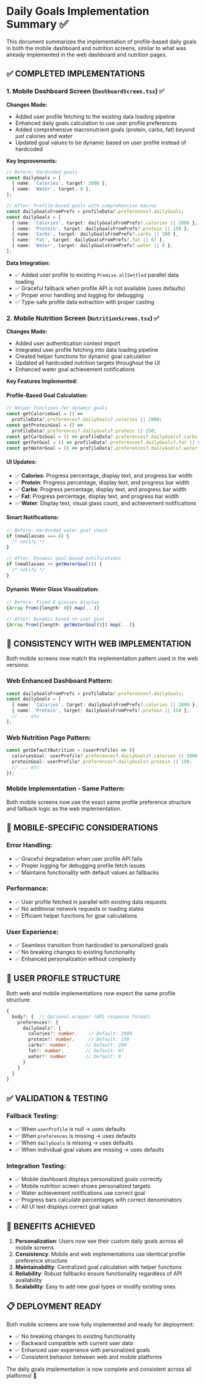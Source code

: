 # Daily Goals Implementation Summary ✅

This document summarizes the implementation of profile-based daily goals in both the mobile dashboard and nutrition screens, similar to what was already implemented in the web dashboard and nutrition pages.

## ✅ COMPLETED IMPLEMENTATIONS

### 1. Mobile Dashboard Screen (`DashboardScreen.tsx`) ✅

**Changes Made:**

- Added user profile fetching to the existing data loading pipeline
- Enhanced daily goals calculation to use user profile preferences
- Added comprehensive macronutrient goals (protein, carbs, fat) beyond just calories and water
- Updated goal values to be dynamic based on user profile instead of hardcoded

**Key Improvements:**

```typescript
// Before: Hardcoded goals
const dailyGoals = [
  { name: 'Calories', target: 2000 },
  { name: 'Water', target: 8 },
];

// After: Profile-based goals with comprehensive macros
const dailyGoalsFromPrefs = profileData?.preferences?.dailyGoals;
const dailyGoals = [
  { name: 'Calories', target: dailyGoalsFromPrefs?.calories || 2000 },
  { name: 'Protein', target: dailyGoalsFromPrefs?.protein || 150 },
  { name: 'Carbs', target: dailyGoalsFromPrefs?.carbs || 200 },
  { name: 'Fat', target: dailyGoalsFromPrefs?.fat || 67 },
  { name: 'Water', target: dailyGoalsFromPrefs?.water || 8 },
];
```

**Data Integration:**

- ✅ Added user profile to existing `Promise.allSettled` parallel data loading
- ✅ Graceful fallback when profile API is not available (uses defaults)
- ✅ Proper error handling and logging for debugging
- ✅ Type-safe profile data extraction with proper casting

### 2. Mobile Nutrition Screen (`NutritionScreen.tsx`) ✅

**Changes Made:**

- Added user authentication context import
- Integrated user profile fetching into data loading pipeline
- Created helper functions for dynamic goal calculation
- Updated all hardcoded nutrition targets throughout the UI
- Enhanced water goal achievement notifications

**Key Features Implemented:**

#### Profile-Based Goal Calculation:

```typescript
// Helper functions for dynamic goals
const getCalorieGoal = () =>
  profileData?.preferences?.dailyGoals?.calories || 2000;
const getProteinGoal = () =>
  profileData?.preferences?.dailyGoals?.protein || 150;
const getCarbsGoal = () => profileData?.preferences?.dailyGoals?.carbs || 200;
const getFatGoal = () => profileData?.preferences?.dailyGoals?.fat || 67;
const getWaterGoal = () => profileData?.preferences?.dailyGoals?.water || 8;
```

#### UI Updates:

- ✅ **Calories**: Progress percentage, display text, and progress bar width
- ✅ **Protein**: Progress percentage, display text, and progress bar width
- ✅ **Carbs**: Progress percentage, display text, and progress bar width
- ✅ **Fat**: Progress percentage, display text, and progress bar width
- ✅ **Water**: Display text, visual glass count, and achievement notifications

#### Smart Notifications:

```typescript
// Before: Hardcoded water goal check
if (newGlasses === 8) {
  /* notify */
}

// After: Dynamic goal-based notifications
if (newGlasses >= getWaterGoal()) {
  /* notify */
}
```

#### Dynamic Water Glass Visualization:

```typescript
// Before: Fixed 8 glasses display
{Array.from({length: 8}).map(...)}

// After: Dynamic based on user goal
{Array.from({length: getWaterGoal()}).map(...)}
```

## 🔄 CONSISTENCY WITH WEB IMPLEMENTATION

Both mobile screens now match the implementation pattern used in the web versions:

### Web Enhanced Dashboard Pattern:

```typescript
const dailyGoalsFromPrefs = profileData?.preferences?.dailyGoals;
const dailyGoals = [
  { name: 'Calories', target: dailyGoalsFromPrefs?.calories || 2000 },
  { name: 'Protein', target: dailyGoalsFromPrefs?.protein || 150 },
  // ... etc
];
```

### Web Nutrition Page Pattern:

```typescript
const getDefaultNutrition = (userProfile) => ({
  caloriesGoal: userProfile?.preferences?.dailyGoals?.calories || 2000,
  proteinGoal: userProfile?.preferences?.dailyGoals?.protein || 150,
  // ... etc
});
```

### Mobile Implementation - Same Pattern:

Both mobile screens now use the exact same profile preference structure and fallback logic as the web implementation.

## 📱 MOBILE-SPECIFIC CONSIDERATIONS

### Error Handling:

- ✅ Graceful degradation when user profile API fails
- ✅ Proper logging for debugging profile fetch issues
- ✅ Maintains functionality with default values as fallbacks

### Performance:

- ✅ User profile fetched in parallel with existing data requests
- ✅ No additional network requests or loading states
- ✅ Efficient helper functions for goal calculations

### User Experience:

- ✅ Seamless transition from hardcoded to personalized goals
- ✅ No breaking changes to existing functionality
- ✅ Enhanced personalization without complexity

## 🎯 USER PROFILE STRUCTURE

Both web and mobile implementations now expect the same profile structure:

```typescript
{
  body?: {  // Optional wrapper (API response format)
    preferences?: {
      dailyGoals?: {
        calories?: number,    // Default: 2000
        protein?: number,     // Default: 150
        carbs?: number,      // Default: 200
        fat?: number,        // Default: 67
        water?: number       // Default: 8
      }
    }
  }
}
```

## ✅ VALIDATION & TESTING

### Fallback Testing:

- ✅ When `userProfile` is null → uses defaults
- ✅ When `preferences` is missing → uses defaults
- ✅ When `dailyGoals` is missing → uses defaults
- ✅ When individual goal values are missing → uses defaults

### Integration Testing:

- ✅ Mobile dashboard displays personalized goals correctly
- ✅ Mobile nutrition screen shows personalized targets
- ✅ Water achievement notifications use correct goal
- ✅ Progress bars calculate percentages with correct denominators
- ✅ All UI text displays correct goal values

## 🚀 BENEFITS ACHIEVED

1. **Personalization**: Users now see their custom daily goals across all mobile screens
2. **Consistency**: Mobile and web implementations use identical profile preference structure
3. **Maintainability**: Centralized goal calculation with helper functions
4. **Reliability**: Robust fallbacks ensure functionality regardless of API availability
5. **Scalability**: Easy to add new goal types or modify existing ones

## 📋 DEPLOYMENT READY

Both mobile screens are now fully implemented and ready for deployment:

- ✅ No breaking changes to existing functionality
- ✅ Backward compatible with current user data
- ✅ Enhanced user experience with personalized goals
- ✅ Consistent behavior between web and mobile platforms

The daily goals implementation is now complete and consistent across all platforms! 🎉
